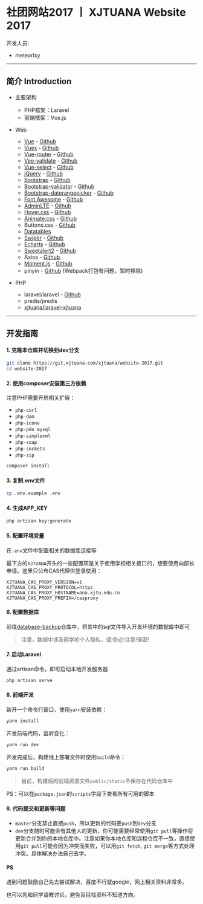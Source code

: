 # 社团网站2017 丨 XJTUANA Website 2017

开发人员:

- meteorlxy

---

## 简介 Introduction

- 主要架构
    - PHP框架：Laravel
    - 前端框架：Vue.js

- Web
    - [Vue](https://cn.vuejs.org/v2/guide/) - [Github](https://github.com/vuejs/vue)
    - [Vuex](https://vuex.vuejs.org/zh-cn/) - [Github](https://github.com/vuejs/vuex)
    - [Vue-router](https://router.vuejs.org/zh-cn/) - [Github](https://github.com/vuejs/vue-router)
    - [Vee-validate](http://vee-validate.logaretm.com) - [Github](https://github.com/baianat/vee-validate)
    - [Vue-select](http://sagalbot.github.io/vue-select/) - [Github](https://github.com/sagalbot/vue-select)
    - [jQuery](http://www.jquery123.com/) - [Github](https://github.com/jquery/jquery)
    - [Bootstrap](http://www.bootcss.com/) - [Github](https://github.com/twbs/bootstrap)
    - [Bootstrap-validator](http://1000hz.github.io/bootstrap-validator) - [Github](https://github.com/1000hz/bootstrap-validator)
    - [Bootstrap-daterangepicker](http://www.daterangepicker.com/) - [Github](https://github.com/dangrossman/bootstrap-daterangepicker)
    - [Font Awesome](http://fontawesome.io/icons/) - [Github](https://github.com/FortAwesome/Font-Awesome)
    - [AdminLTE](http://almsaeedstudio.com/) - [Github](https://github.com/almasaeed2010/AdminLTE)
    - [Hover.css](http://ianlunn.co.uk/) - [Github](https://github.com/IanLunn/Hover)
    - [Animate.css](https://github.com/daneden/animate.css) - [Github](https://github.com/daneden/animate.css)
    - Buttons.css - [Github](https://github.com/alexwolfe/Buttons)
    - [Datatables](https://www.datatables.net/)
    - [Swiper](http://www.swiper.com.cn/) - [Github](https://github.com/nolimits4web/swiper/)
    - [Echarts](http://echarts.baidu.com/) - [Github](https://github.com/ecomfe/echarts)
    - [Sweetalert2](https://limonte.github.io/sweetalert2) - [Github](https://github.com/limonte/sweetalert2)
    - Axios - [Github](https://github.com/mzabriskie/axios)
    - [Moment.js](http://momentjs.com/docs/) - [Github](https://github.com/moment/moment)
    - pinyin - [Github](https://github.com/hotoo/pinyin)  (Webpack打包有问题，暂时移除)

- PHP
    - laravel/laravel - [Github](https://github.com/laravel/laravel)
    - predis/predis
    - [xjtuana/laravel-xjtuana](https://github.com/xjtuana-dev/laravel-xjtuana)

---

## 开发指南

#### 1. 克隆本仓库并切换到dev分支

```bash
git clone https://git.xjtuana.com/xjtuana/website-2017.git
cd website-2017
```

#### 2. 使用composer安装第三方依赖

注意PHP需要开启相关扩展：

- `php-curl`
- `php-dom`
- `php-iconv`
- `php-pdo_mysql`
- `php-simplexml`
- `php-soap`
- `php-sockets`
- `php-zip`

```bash
composer install
```

#### 3. 复制.env文件

```bash
cp .env.example .env
```

#### 4. 生成APP_KEY

```bash
php artisan key:generate
```

#### 5. 配置环境变量

在`.env`文件中配置相关的数据库连接等

最下方的`XJTUANA`开头的一些配置项是关于使用学校相关接口的，想要使用向部长申请。这里只公布CAS代理供登录使用：

```
XJTUANA_CAS_PROXY_VERSION=v1
XJTUANA_CAS_PROXY_PROTOCOL=https
XJTUANA_CAS_PROXY_HOSTNAME=ana.xjtu.edu.cn
XJTUANA_CAS_PROXY_PREFIX=/casproxy
```

#### 6. 配置数据库

前往[database-backup](https://git.xjtuana.com/xjtuana/database-backup)仓库中，将其中的sql文件导入开发环境的数据库中即可

> 注意，数据中涉及同学的个人隐私，请!务必!注意!保密!

#### 7. 启动Laravel

通过artisan命令，即可启动本地开发服务器

```sh
php artisan serve
```

#### 8. 前端开发

新开一个命令行窗口，使用`yarn`安装依赖：

```bash
yarn install
```

开发前端代码，监听变化：

```bash
yarn run dev
```

开发完成后，构建线上部署文件时使用`build`命令：

```bash
yarn run build
```

> 目前，构建后的前端资源文件`public/static`不保存在代码仓库中

PS：可以在`package.json`的`scripts`字段下查看所有可用的脚本

#### 8. 代码提交和更新等问题

- `master`分支禁止直接`push`，所以更新的代码要`push`到`dev`分支
- `dev`分支随时可能会有其他人的更新，你可能需要经常使用`git pull`等操作将更新合并到你的本地仓库中。注意如果你本地仓库和远程仓库不一致，直接使用`git pull`可能会因为冲突而失败，可以用`git fetch`, `git merge`等方式处理冲突。具体解决办法自己去学。

#### PS

遇到问题鼓励自己先去尝试解决，百度不行就google，网上相关资料非常多。

也可以先和同学请教讨论，避免盲目找资料不知道方向。
